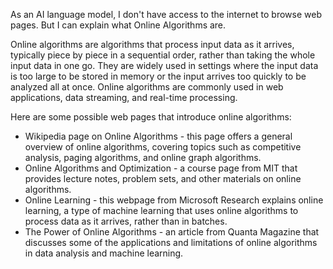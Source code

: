 

As an AI language model, I don't have access to the internet to browse web pages. But I can explain what Online Algorithms are.

Online algorithms are algorithms that process input data as it arrives, typically piece by piece in a sequential order, rather than taking the whole input data in one go. They are widely used in settings where the input data is too large to be stored in memory or the input arrives too quickly to be analyzed all at once. Online algorithms are commonly used in web applications, data streaming, and real-time processing.

Here are some possible web pages that introduce online algorithms:
- Wikipedia page on Online Algorithms - this page offers a general overview of online algorithms, covering topics such as competitive analysis, paging algorithms, and online graph algorithms.
- Online Algorithms and Optimization - a course page from MIT that provides lecture notes, problem sets, and other materials on online algorithms.
- Online Learning - this webpage from Microsoft Research explains online learning, a type of machine learning that uses online algorithms to process data as it arrives, rather than in batches.
- The Power of Online Algorithms - an article from Quanta Magazine that discusses some of the applications and limitations of online algorithms in data analysis and machine learning.